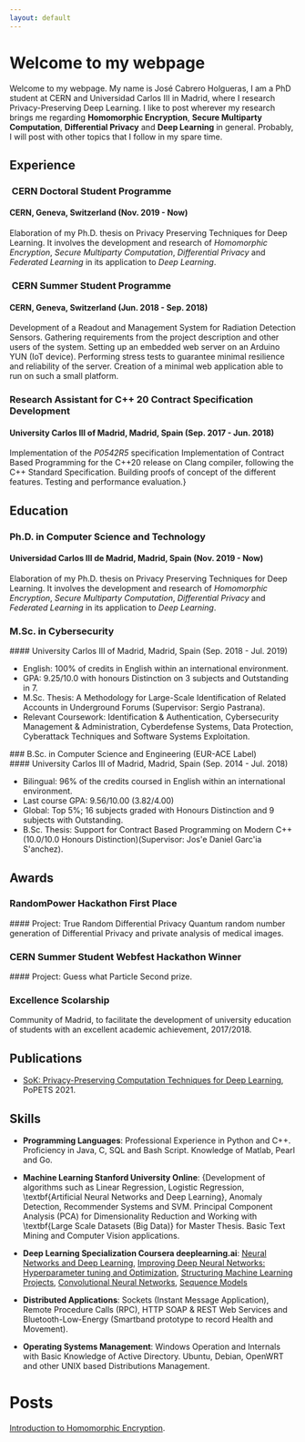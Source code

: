 ```yaml
---
layout: default
---
```


# Welcome to my webpage

Welcome to my webpage. My name is José Cabrero Holgueras, I am a PhD student at CERN and Universidad Carlos III in Madrid, where I research Privacy-Preserving Deep Learning. I like to post wherever my research brings me regarding **Homomorphic Encryption**, **Secure Multiparty Computation**, **Differential Privacy** and **Deep Learning** in general. Probably, I will post with other topics that I follow in my spare time.

## Experience

###  CERN Doctoral Student Programme 
#### CERN, Geneva, Switzerland (Nov. 2019 - Now)
Elaboration of my Ph.D. thesis on Privacy Preserving Techniques for Deep Learning. It involves the development and research of *Homomorphic Encryption*, *Secure Multiparty Computation*, *Differential Privacy* and *Federated Learning* in its application to *Deep Learning*.

###  CERN Summer Student Programme
#### CERN, Geneva, Switzerland (Jun. 2018 - Sep. 2018)
Development of a Readout and Management System for Radiation Detection Sensors. Gathering requirements from the project description and other users of the system. Setting up an
embedded web server on an Arduino YUN (IoT device). Performing stress tests to guarantee minimal resilience and reliability of the server. Creation of a minimal web application able to run on such a small platform.

### Research Assistant for C++ 20 Contract Specification Development
#### University Carlos III of Madrid, Madrid, Spain (Sep. 2017 - Jun. 2018)
Implementation of the *P0542R5* specification Implementation of Contract Based Programming for the C++20 release on Clang compiler, following the C++ Standard Specification. Building proofs of concept of the different features. Testing and performance evaluation.}


## Education

### Ph.D. in Computer Science and Technology
#### Universidad Carlos III de Madrid, Madrid, Spain (Nov. 2019 - Now)
Elaboration of my Ph.D. thesis on Privacy Preserving Techniques for Deep Learning. It involves the development and research of *Homomorphic Encryption*, *Secure Multiparty Computation*, *Differential Privacy* and *Federated Learning* in its application to *Deep Learning*.

### M.Sc. in Cybersecurity
#### University Carlos III of Madrid, Madrid, Spain (Sep. 2018 - Jul. 2019)

* English: 100\% of credits in English within an international environment.
* GPA: 9.25/10.0 with honours Distinction on 3 subjects and Outstanding in 7.
* M.Sc. Thesis: A Methodology for Large-Scale Identification of Related Accounts in Underground Forums (Supervisor: Sergio Pastrana).
* Relevant Coursework: Identification & Authentication, Cybersecurity Management & Administration, Cyberdefense Systems, Data Protection, Cyberattack Techniques and Software Systems Exploitation.


### B.Sc. in Computer Science and Engineering (EUR-ACE Label)
#### University Carlos III of Madrid, Madrid, Spain (Sep. 2014 - Jul. 2018)

* Bilingual: 96\% of the credits coursed in English within an international environment.
* Last course GPA: 9.56/10.00 (3.82/4.00)
* Global: Top 5\%; 16 subjects graded with Honours Distinction and 9 subjects with Outstanding.
* B.Sc. Thesis: Support for Contract Based Programming on Modern C++ (10.0/10.0 Honours Distinction)(Supervisor: Jos\'e Daniel Garc\'ia S\'anchez).

## Awards

### RandomPower Hackathon First Place
#### Project: True Random Differential Privacy
Quantum random number generation of Differential Privacy and private analysis of medical images.

### CERN Summer Student Webfest Hackathon Winner
#### Project: Guess what Particle
Second prize.

### Excellence Scolarship
Community of Madrid, to facilitate the development of university education of students with an excellent academic achievement, 2017/2018.


## Publications 

* [SoK: Privacy-Preserving Computation Techniques for Deep Learning](https://petsymposium.org/2021/files/papers/issue4/popets-2021-0064.pdf), PoPETS 2021.

## Skills

* **Programming Languages**: Professional Experience in Python and C++. Proficiency in Java, C, SQL and Bash Script. Knowledge of Matlab, Pearl and Go.

* **Machine Learning Stanford University Online**: {Development of algorithms such as Linear Regression, Logistic Regression, \textbf{Artificial Neural Networks and Deep Learning}, Anomaly Detection, Recommender Systems and SVM. Principal Component Analysis (PCA) for Dimensionality Reduction and Working with \textbf{Large Scale Datasets (Big Data)} for Master Thesis. Basic Text Mining and Computer Vision applications.

* **Deep Learning Specialization Coursera deeplearning.ai**: [Neural Networks and Deep Learning](https://coursera.org/share/d78e97d372df69f63e2e3df0598e03fd), [Improving Deep Neural Networks: Hyperparameter tuning and Optimization](https://coursera.org/share/23a97a3788f6e1b6f815ecd2137a0bb2), [Structuring Machine Learning Projects](https://coursera.org/share/1d39ff31c831f2429dc7ae5fa605d97c), [Convolutional Neural Networks](https://coursera.org/share/dabd48970dcdc76eced6a0ed823aa541), [Sequence Models](https://coursera.org/share/2fd07291efc067adbe49ed3cd3662da3)

* **Distributed Applications**: Sockets (Instant Message Application), Remote Procedure Calls (RPC), HTTP SOAP \& REST Web Services and Bluetooth-Low-Energy (Smartband prototype to record Health and Movement).

* **Operating Systems Management**: Windows Operation and Internals with Basic Knowledge of Active Directory. Ubuntu, Debian, OpenWRT and other UNIX based Distributions Management. 

# Posts 

[Introduction to Homomorphic Encryption](./posts/introduction_to_he.md).


